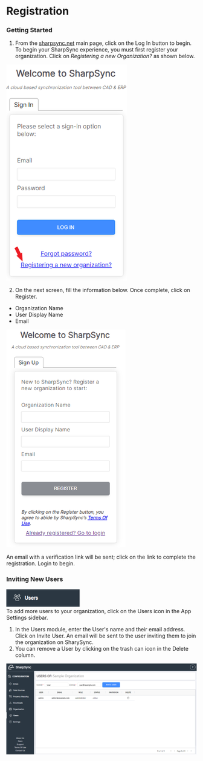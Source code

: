 # Registration
### Getting Started
1. From the [sharpsync.net](http://sharpsync.net) main page, click on the Log In button to begin.
To begin your SharpSync experience, you must first register your organization. Click on *Registering a new Organization?* as shown below.  

![Alt text](/images/registration1.png "Register new Organization")

2. On the next screen, fill the information below. Once complete, click on Register.
* Organization Name
* User Display Name
* Email  

![Alt text](/images/registration2.png "Registering Organization")

An email with a verification link will be sent; click on the link to complete the registration. Login to begin.
### Inviting New Users

![Alt text](/images/Users.png "Users")  
To add more users to your organization, click on the Users icon in the App Settings sidebar.

1. In the Users module, enter the User's name and their email address. Click on Invite User. An email will be sent to the user inviting them to join the organization on SharySync.
2. You can remove a User by clicking on the trash can icon in the Delete column.

![Alt text](/images/registration3.png "Invite User")